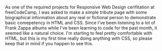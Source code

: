 As one of the required projects for Responsive Web Design cerifitation at freeCodeCamp, I was asked to make a simple tribute page with some biographical information about any real or fictional person to demonstrate basic comepetency in HTML and CSS. Since I've been listening to a lot of Frank Zappa albums while I've been learning to code for the past month, it seemed like a natural choice. I'm starting to feel pretty comfortable with HTML, but this is my first time really doing anything with CSS, so please keep that in mind if you happen to see this.

